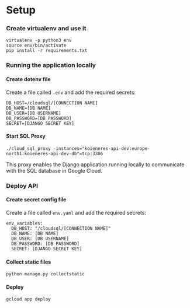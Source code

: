 # Setup

### Create virtualenv and use it

```
virtualenv -p python3 env
source env/bin/activate
pip install -r requirements.txt
```

### Running the application locally

#### Create dotenv file

Create a file called `.env` and add the required secrets:

```
DB_HOST=/cloudsql/[CONNECTION NAME]
DB_NAME=[DB NAME]
DB_USER=[DB USERNAME]
DB_PASSWORD=[DB PASSWORD]
SECRET=[DJANGO SECRET KEY]
```

#### Start SQL Proxy

```
./cloud_sql_proxy -instances="koieneres-api-dev:europe-north1:koieneres-api-dev-db"=tcp:3306
```

This proxy enables the Django application running locally to communicate with the SQL database in Google Cloud.

### Deploy API

#### Create secret config file

Create a file called `env.yaml` and add the required secrets:

```
env_variables:
  DB_HOST: "/cloudsql/[CONNECTION NAME]"
  DB_NAME: [DB NAME]
  DB_USER: [DB USERNAME]
  DB_PASSWORD: [DB PASSWORD]
  SECRET: [DJANGO SECRET KEY]
```

#### Collect static files

```
python manage.py collectstatic
```

#### Deploy

```
gcloud app deploy
```
